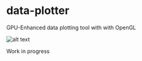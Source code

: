 # data-plotter
GPU-Enhanced data plotting tool with with OpenGL

![alt text](https://github.com/MarkusVLA/data-plotter/tree/main/img/sinc.png?raw=true)

Work in progress
